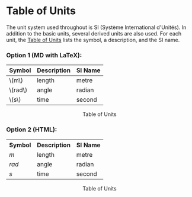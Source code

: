 # Table of Units

The unit system used throughout is SI (Système International d'Unités). In addition to the basic units, several derived units are also used. For each unit, the [Table of Units]() lists the symbol, a description, and the SI name.

### Option 1 (MD with LaTeX):

|Symbol|Description|SI Name|
|----------|---------------|-----------|
|\\(m\\)   |length         |metre      |
|\\(rad\\) |angle          |radian     |
|\\(s\\)   |time           |second     |

<p align="center">Table of Units</p>

### Option 2 (HTML):

<div id="Table:ToU">
    <table class="table">
        <tr>
            <th>Symbol</th>
            <th>Description</th>
            <th>SI Name</th>
        </tr>
        <tr>
            <td><em>m</em></td>
            <td>length</td>
            <td>metre</td>
        </tr>
        <tr>
            <td><em>rad</em></td>
            <td>angle</td>
            <td>radian</td>
        </tr>
        <tr>
            <td><em>s</em></td>
            <td>time</td>
            <td>second</td>
        </tr>
    </table>
    <p align="center">Table of Units</p>
</div>
